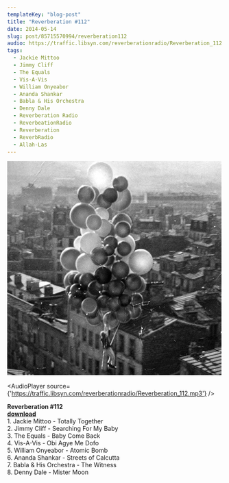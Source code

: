 ```yaml
---
templateKey: "blog-post"
title: "Reverberation #112"
date: 2014-05-14
slug: post/85715570994/reverberation112
audio: https://traffic.libsyn.com/reverberationradio/Reverberation_112.mp3
tags:
  - Jackie Mittoo
  - Jimmy Cliff
  - The Equals
  - Vis-A-Vis
  - William Onyeabor
  - Ananda Shankar
  - Babla & His Orchestra
  - Denny Dale
  - Reverberation Radio
  - ReverbeationRadio
  - Reverberation
  - ReverbRadio
  - Allah-Las
---
```


![Reverberation #112](../images/55cd1d1a9e0126705b8943f09597d90f8d6cb57e6c3f6946811f4c9997966b2d.jpg)

<AudioPlayer source={'https://traffic.libsyn.com/reverberationradio/Reverberation_112.mp3'} />

<p><strong>Reverberation #112<br /></strong><strong><a href="https://traffic.libsyn.com/reverberationradio/Reverberation_112.mp3">download<br /></a></strong>1. Jackie Mittoo - Totally Together<br />2. Jimmy Cliff - Searching For My Baby<br />3. The Equals - Baby Come Back<br />4. Vis-A-Vis - Obi Agye Me Dofo<br />5. William Onyeabor - Atomic Bomb<br />6. Ananda Shankar - Streets of Calcutta<br />7. Babla &amp; His Orchestra - The Witness<br />8. Denny Dale - Mister Moon</p>
